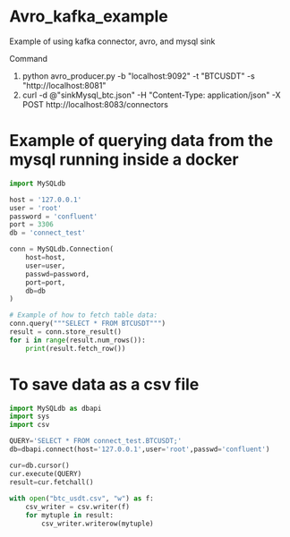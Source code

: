# Avro_kafka_example
Example of using kafka connector, avro, and mysql sink

Command
1. python avro_producer.py -b "localhost:9092" -t "BTCUSDT" -s "http://localhost:8081"
2. curl -d @"sinkMysql_btc.json" -H "Content-Type: application/json" -X POST http://localhost:8083/connectors

# Example of querying data from the mysql running inside a docker
```python
import MySQLdb

host = '127.0.0.1'
user = 'root'
password = 'confluent'
port = 3306
db = 'connect_test'

conn = MySQLdb.Connection(
    host=host,
    user=user,
    passwd=password,
    port=port,
    db=db
)

# Example of how to fetch table data:
conn.query("""SELECT * FROM BTCUSDT""")
result = conn.store_result()
for i in range(result.num_rows()):
    print(result.fetch_row())
```
# To save data as a csv file
```python
import MySQLdb as dbapi
import sys
import csv

QUERY='SELECT * FROM connect_test.BTCUSDT;'
db=dbapi.connect(host='127.0.0.1',user='root',passwd='confluent')

cur=db.cursor()
cur.execute(QUERY)
result=cur.fetchall()
	
with open("btc_usdt.csv", "w") as f:
    csv_writer = csv.writer(f)
    for mytuple in result:
        csv_writer.writerow(mytuple)
```

